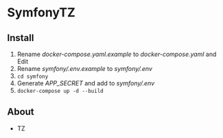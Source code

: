 # SymfonyTZ

## Install
1) Rename *docker-compose.yaml.example* to *docker-compose.yaml* and Edit
2) Rename *symfony/.env.example* to *symfony/.env*
3) `cd symfony`
4) Generate *APP_SECRET* and add to *symfony/.env*
5) `docker-compose up -d --build`

## About
- TZ